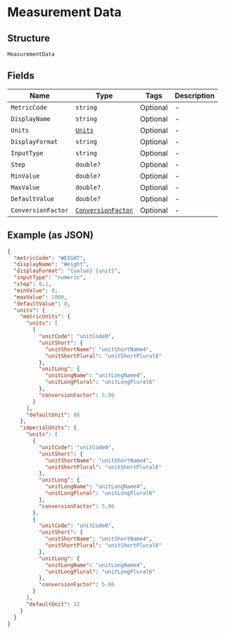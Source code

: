 
# Measurement Data

## Structure

`MeasurementData`

## Fields

| Name | Type | Tags | Description |
|  --- | --- | --- | --- |
| `MetricCode` | `string` | Optional | - |
| `DisplayName` | `string` | Optional | - |
| `Units` | [`Units`](../../doc/models/units.md) | Optional | - |
| `DisplayFormat` | `string` | Optional | - |
| `InputType` | `string` | Optional | - |
| `Step` | `double?` | Optional | - |
| `MinValue` | `double?` | Optional | - |
| `MaxValue` | `double?` | Optional | - |
| `DefaultValue` | `double?` | Optional | - |
| `ConversionFactor` | [`ConversionFactor`](../../doc/models/conversion-factor.md) | Optional | - |

## Example (as JSON)

```json
{
  "metricCode": "WEIGHT",
  "displayName": "Weight",
  "displayFormat": "{value} {unit}",
  "inputType": "numeric",
  "step": 0.1,
  "minValue": 0,
  "maxValue": 1000,
  "defaultValue": 0,
  "units": {
    "metricUnits": {
      "units": [
        {
          "unitCode": "unitCode0",
          "unitShort": {
            "unitShortName": "unitShortName4",
            "unitShortPlural": "unitShortPlural8"
          },
          "unitLong": {
            "unitLongName": "unitLongName4",
            "unitLongPlural": "unitLongPlural6"
          },
          "conversionFactor": 5.06
        }
      ],
      "defaultUnit": 88
    },
    "imperialUnits": {
      "units": [
        {
          "unitCode": "unitCode0",
          "unitShort": {
            "unitShortName": "unitShortName4",
            "unitShortPlural": "unitShortPlural8"
          },
          "unitLong": {
            "unitLongName": "unitLongName4",
            "unitLongPlural": "unitLongPlural6"
          },
          "conversionFactor": 5.06
        },
        {
          "unitCode": "unitCode0",
          "unitShort": {
            "unitShortName": "unitShortName4",
            "unitShortPlural": "unitShortPlural8"
          },
          "unitLong": {
            "unitLongName": "unitLongName4",
            "unitLongPlural": "unitLongPlural6"
          },
          "conversionFactor": 5.06
        }
      ],
      "defaultUnit": 12
    }
  }
}
```

